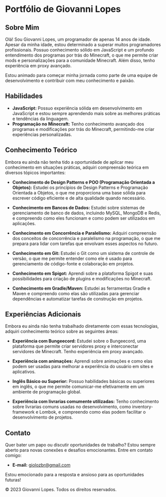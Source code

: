 # Portfólio de Giovanni Lopes

## Sobre Mim
Olá! Sou Giovanni Lopes, um programador de apenas 14 anos de idade. Apesar da minha idade, estou determinado a superar muitos programadores profissionais. Possuo conhecimento sólido em JavaScript e um profundo entendimento dos programas por trás do Minecraft, o que me permite criar mods e personalizações para a comunidade Minecraft. Além disso, tenho experiência em proxy avançado.

Estou animado para começar minha jornada como parte de uma equipe de desenvolvimento e contribuir com meu conhecimento e paixão.

## Habilidades
- **JavaScript:** Possuo experiência sólida em desenvolvimento em JavaScript e estou sempre aprendendo mais sobre as melhores práticas e tendências da linguagem.
- **Programação no Minecraft:** Tenho conhecimento avançado dos programas e modificações por trás do Minecraft, permitindo-me criar experiências personalizadas.

## Conhecimento Teórico
Embora eu ainda não tenha tido a oportunidade de aplicar meu conhecimento em situações práticas, adquiri compreensão teórica em diversos tópicos importantes:

- **Conhecimento de Design Patterns e POO (Programação Orientada a Objetos):** Estudei os princípios de Design Patterns e Programação Orientada a Objetos, o que me proporciona uma base sólida para escrever código eficiente e de alta qualidade quando necessário.

- **Conhecimento em Bancos de Dados:** Estudei sobre sistemas de gerenciamento de banco de dados, incluindo MySQL, MongoDB e Redis, e compreendo como eles funcionam e como podem ser utilizados em aplicações.

- **Conhecimento em Concorrência e Paralelismo:** Adquiri compreensão dos conceitos de concorrência e paralelismo na programação, o que me prepara para lidar com tarefas que envolvam esses aspectos no futuro.

- **Conhecimento em Git:** Estudei o Git como um sistema de controle de versão, o que me permite entender como ele é usado para gerenciamento de código-fonte e colaboração em projetos.

- **Conhecimento em Spigot:** Aprendi sobre a plataforma Spigot e suas possibilidades para criação de plugins e modificações no Minecraft.

- **Conhecimento em Gradle/Maven:** Estudei as ferramentas Gradle e Maven e compreendo como elas são utilizadas para gerenciar dependências e automatizar tarefas de construção em projetos.

## Experiências Adicionais
Embora eu ainda não tenha trabalhado diretamente com essas tecnologias, adquiri conhecimento teórico sobre as seguintes áreas:

- **Experiência com Bungeecord:** Estudei sobre o Bungeecord, uma plataforma que permite criar servidores proxy e interconectar servidores de Minecraft. Tenho experiência em proxy avançado.

- **Experiência com animações:** Aprendi sobre animações e como elas podem ser usadas para melhorar a experiência do usuário em sites e aplicativos.

- **Inglês Básico ou Superior:** Possuo habilidades básicas ou superiores em inglês, o que me permite comunicar-me efetivamente em um ambiente de programação global.

- **Experiência com livrarias comumente utilizadas:** Tenho conhecimento sobre livrarias comuns usadas no desenvolvimento, como inventory-framework e Lombok, e compreendo como elas podem facilitar o desenvolvimento de projetos.

## Contato
Quer bater um papo ou discutir oportunidades de trabalho? Estou sempre aberto para novas conexões e desafios emocionantes. Entre em contato comigo:

- **E-mail:** [giolozbr@gmail.com](mailto:giolozbr@gmail.com)

Estou emocionado para a resposta e ansioso para as oportunidades futuras!

© 2023 Giovanni Lopes. Todos os direitos reservados.
